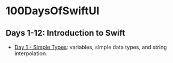 # 100DaysOfSwiftUI

## Days 1-12: Introduction to Swift

- [Day 1 - Simple Types][]: variables, simple data types, and string interpolation.

<!-- Links -->
[Day 1 - Simple Types]: Day%201:%20Simple%20Types
